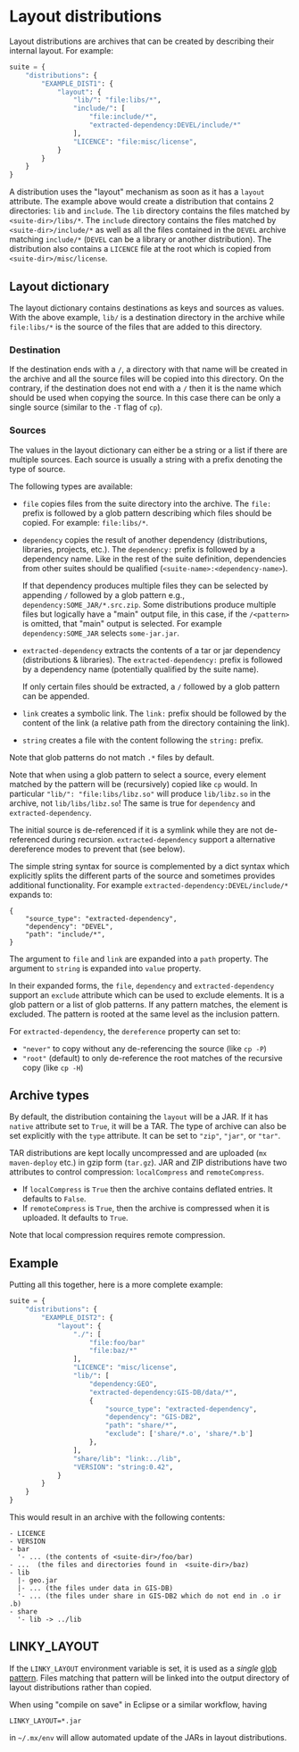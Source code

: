 # Layout distributions

Layout distributions are archives that can be created by describing their internal layout.
For example:
```python
suite = {
    "distributions": {
        "EXAMPLE_DIST1": {
            "layout": {
                "lib/": "file:libs/*",
                "include/": [
                    "file:include/*",
                    "extracted-dependency:DEVEL/include/*"
                ],
                "LICENCE": "file:misc/license",
            }
        }
    }
}
```

A distribution uses the "layout" mechanism as soon as it has a `layout` attribute.
The example above would create a distribution that contains 2 directories: `lib` and `include`.
The `lib` directory contains the files matched by `<suite-dir>/libs/*`.
The `include` directory contains the files matched by `<suite-dir>/include/*` as well as all the files contained in the
`DEVEL` archive matching `include/*` (`DEVEL` can be a library or another distribution).
The distribution also contains a `LICENCE` file at the root which is copied from `<suite-dir>/misc/license`.

## Layout dictionary
The layout dictionary contains destinations as keys and sources as values.
With the above example, `lib/` is a destination directory in the archive while `file:libs/*` is the source of the files
that are added to this directory.

### Destination
If the destination ends with a `/`, a directory with that name will be created in the archive and all the source files
will be copied into this directory.
On the contrary, if the destination does not end with a `/` then it is the name which should be used when copying the source.
In this case there can be only a single source (similar to the `-T` flag of `cp`).

### Sources
The values in the layout dictionary can either be a string or a list if there are multiple sources.
Each source is usually a string with a prefix denoting the type of source.

The following types are available:
* `file` copies files from the suite directory into the archive.
  The `file:` prefix is followed by a glob pattern describing which files should be copied. For example: `file:libs/*`.
* `dependency` copies the result of another dependency (distributions, libraries, projects, etc.).
  The `dependency:` prefix is followed by a dependency name.
  Like in the rest of the suite definition, dependencies from other suites should be qualified (`<suite-name>:<dependency-name>`).

  If that dependency produces multiple files they can be selected by appending `/` followed by a glob pattern
  e.g., `dependency:SOME_JAR/*.src.zip`.
  Some distributions produce multiple files but logically have a "main" output file,
  in this case, if the `/<pattern>` is omitted, that "main" output is selected.
  For example `dependency:SOME_JAR` selects `some-jar.jar`.
* `extracted-dependency` extracts the contents of a tar or jar dependency (distributions & libraries).
  The `extracted-dependency:` prefix is followed by a dependency name (potentially qualified by the suite name).

  If only certain files should be extracted, a `/` followed by a glob pattern can be appended.
* `link` creates a symbolic link.
  The `link:` prefix should be followed by the content of the link (a relative path from the directory containing the link).
* `string` creates a file with the content following the `string:` prefix.

Note that glob patterns do not match `.*` files by default.

Note that when using a glob pattern to select a source, every element matched by the pattern will be (recursively) copied like `cp` would.
In particular `"lib/": "file:libs/libz.so"` will produce `lib/libz.so` in the archive, not `lib/libs/libz.so`!
The same is true for `dependency` and `extracted-dependency`.

The initial source is de-referenced if it is a symlink while they are not de-referenced during recursion.
`extracted-dependency` support a alternative dereference modes to prevent that (see below).

The simple string syntax for source is complemented by a dict syntax which explicitly splits the different parts of the source
and sometimes provides additional functionality. For example `extracted-dependency:DEVEL/include/*` expands to:
```
{
    "source_type": "extracted-dependency",
    "dependency": "DEVEL",
    "path": "include/*",
}
```
The argument to `file` and `link` are expanded into a `path` property.
The argument to `string` is expanded into `value` property.

In their expanded forms, the `file`, `dependency` and `extracted-dependency` support an `exclude` attribute which can be used to exclude elements.
It is a glob pattern or a list of glob patterns.
If any pattern matches, the element is excluded.
The pattern is rooted at the same level as the inclusion pattern.

For `extracted-dependency`, the `dereference` property can set to:
* `"never"` to copy without any de-referencing the source (like `cp -P`)
* `"root"` (default) to only de-reference the root matches of the recursive copy (like `cp -H`)

## Archive types

By default, the distribution containing the `layout` will be a JAR. If it has `native` attribute set to `True`, it will be a TAR.
The type of archive can also be set explicitly with the `type` attribute. It can be set to `"zip"`, `"jar"`, or `"tar"`.

TAR distributions are kept locally uncompressed and are uploaded (`mx maven-deploy` etc.) in gzip form (`tar.gz`).
JAR and ZIP distributions have two attributes to control compression: `localCompress` and `remoteCompress`.
* If `localCompress` is `True` then the archive contains deflated entries. It defaults to `False`.
* If `remoteCompress` is `True`, then the archive is compressed when it is uploaded. It defaults to `True`.

Note that local compression requires remote compression.

## Example
Putting all this together, here is a more complete example: 
```python
suite = {
    "distributions": {
        "EXAMPLE_DIST2": {
            "layout": {
                "./": [
                    "file:foo/bar"
                    "file:baz/*"
                ],
                "LICENCE": "misc/license",
                "lib/": [
                    "dependency:GEO",
                    "extracted-dependency:GIS-DB/data/*",
                    {
                        "source_type": "extracted-dependency",
                        "dependency": "GIS-DB2",
                        "path": "share/*",
                        "exclude": ['share/*.o', 'share/*.b']
                    },
                ],
                "share/lib": "link:../lib",
                "VERSION": "string:0.42",
            }
        }
    }
}
```

This would result in an archive with the following contents:
```
- LICENCE
- VERSION
- bar
  '- ... (the contents of <suite-dir>/foo/bar)
- ...  (the files and directories found in  <suite-dir>/baz)
- lib
  |- geo.jar
  |- ... (the files under data in GIS-DB)
  '- ... (the files under share in GIS-DB2 which do not end in .o ir .b)
- share
  '- lib -> ../lib
```

## LINKY_LAYOUT

If the `LINKY_LAYOUT` environment variable is set, it is used as a _single_
[glob pattern](https://docs.python.org/3/library/fnmatch.html#module-fnmatch).
Files matching that pattern will be linked into the output
directory of layout distributions rather than copied.

When using "compile on save" in Eclipse or a similar workflow, having
```
LINKY_LAYOUT=*.jar
```
in `~/.mx/env` will allow automated update of the JARs in layout
distributions.